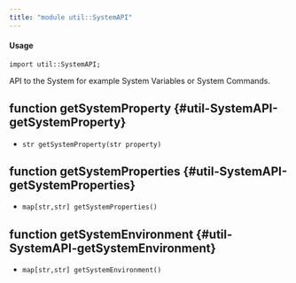 ```yaml
---
title: "module util::SystemAPI"
---
```


#### Usage

`import util::SystemAPI;`

API to the System for example System Variables or System Commands.

## function getSystemProperty {#util-SystemAPI-getSystemProperty}

* ``str getSystemProperty(str property)``

## function getSystemProperties {#util-SystemAPI-getSystemProperties}

* ``map[str,str] getSystemProperties()``

## function getSystemEnvironment {#util-SystemAPI-getSystemEnvironment}

* ``map[str,str] getSystemEnvironment()``


